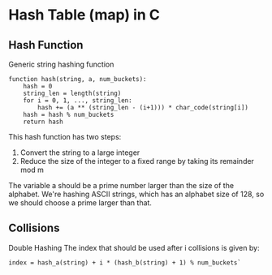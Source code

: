 # Hash Table (map) in C

## Hash Function
Generic string hashing function
```
function hash(string, a, num_buckets):
    hash = 0
    string_len = length(string)
    for i = 0, 1, ..., string_len:
        hash += (a ** (string_len - (i+1))) * char_code(string[i])
    hash = hash % num_buckets
    return hash
```
This hash function has two steps:

1. Convert the string to a large integer
2. Reduce the size of the integer to a fixed range by taking its remainder mod m

The variable a should be a prime number larger than the size of the alphabet. We're hashing ASCII strings, which has an alphabet size of 128, so we should choose a prime larger than that.

## Collisions
Double Hashing
The index that should be used after i collisions is given by:
```
index = hash_a(string) + i * (hash_b(string) + 1) % num_buckets`
```

